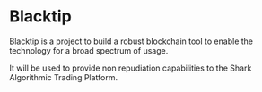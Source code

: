 # Blacktip

Blacktip is a project to build a robust blockchain tool to enable the technology for a broad spectrum of usage.

It will be used to provide non repudiation capabilities to the Shark Algorithmic Trading Platform. 
